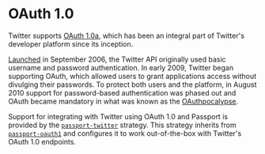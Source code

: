 # OAuth 1.0

Twitter supports [OAuth 1.0a](https://developer.twitter.com/en/docs/authentication/oauth-1-0a),
which has been an integral part of Twitter's developer platform since its
inception.

[Launched](https://blog.twitter.com/official/en_us/a/2006/introducing-the-twitter-api.html)
in September 2006, the Twitter API originally used basic username and password
authentication.  In early 2009, Twitter began supporting OAuth, which allowed
users to grant applications access without divulging their passwords.  To
protect both users and the platform, in August 2010 support for password-based
authentication was phased out and OAuth became mandatory in what was known as
the [OAuthpocalypse](https://techcrunch.com/2010/08/13/oauthpocalypse/).

Support for integrating with Twitter using OAuth 1.0 and Passport is provided by
the [`passport-twitter`](http://www.passportjs.org/packages/passport-twitter/)
strategy.  This strategy inherits from [`passport-oauth1`](http://www.passportjs.org/packages/passport-oauth1/)
and configures it to work out-of-the-box with Twitter's OAuth 1.0 endpoints.
